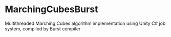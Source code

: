 # MarchingCubesBurst
Multithreaded Marching Cubes algorithm implementation using Unity C# job system, compiled by Burst compiler
